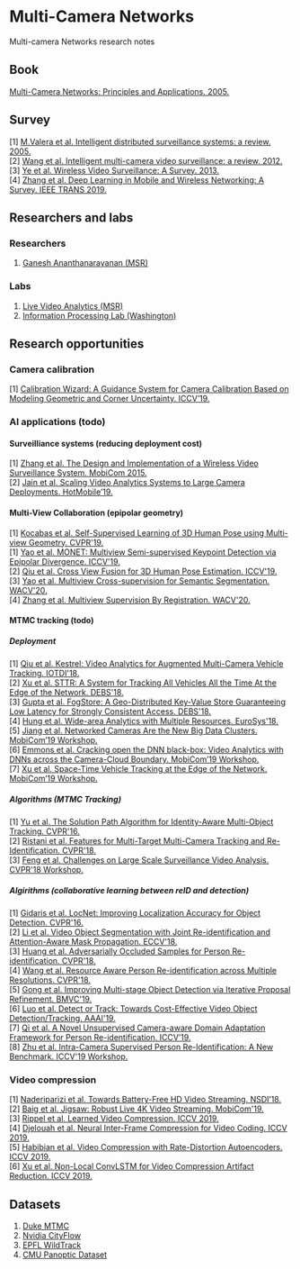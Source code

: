# Multi-Camera Networks
Multi-camera Networks research notes
## Book
[Multi-Camera Networks: Principles and Applications. 2005.](https://dl.acm.org/citation.cfm?id=1643746)
## Survey
[1] [M.Valera et al. Intelligent distributed surveillance systems: a review. 2005.](https://pdfs.semanticscholar.org/ce96/43fbfcb9c3156c7b26b5c92ec3bc67111202.pdf)<br>
[2] [Wang et al. Intelligent multi-camera video surveillance: a review. 2012.](https://dl.acm.org/citation.cfm?id=2397216)<br>
[3] [Ye et al. Wireless Video Surveillance: A Survey. 2013.](https://www.researchgate.net/publication/270767766_Wireless_Video_Surveillance_A_Survey)<br>
[4] [Zhang et al. Deep Learning in Mobile and Wireless Networking: A Survey. IEEE TRANS 2019.](https://arxiv.org/pdf/1803.04311.pdf)
## Researchers and labs
### Researchers
1. [Ganesh Ananthanarayanan (MSR)](https://www.microsoft.com/en-us/research/people/ga/)
### Labs
1. [Live Video Analytics (MSR)](https://www.microsoft.com/en-us/research/project/live-video-analytics/)
2. [Information Processing Lab (Washington)](http://allison.ee.washington.edu/index.htm)
## Research opportunities
### Camera calibration
[1] [Calibration Wizard: A Guidance System for Camera Calibration Based on Modeling Geometric and Corner Uncertainty. ICCV’19.](https://arxiv.org/pdf/1811.03264.pdf)
### AI applications (todo)
#### Surveilliance systems (reducing deployment cost)
[1] [Zhang et al. The Design and Implementation of a Wireless Video Surveillance System. MobiCom 2015.](https://www.microsoft.com/en-us/research/wp-content/uploads/2017/08/Bahl-MobiCom-2015.pdf)<br>
[2] [Jain et al. Scaling Video Analytics Systems to Large Camera Deployments. HotMobile’19.](https://rtcl.eecs.umich.edu/yuanchao/paper/hotmobile19video.pdf)<br>
#### Multi-View Collaboration (epipolar geometry)
[1] [Kocabas et al. Self-Supervised Learning of 3D Human Pose using Multi-view Geometry. CVPR'19.](https://arxiv.org/abs/1903.02330)<br>
[1] [Yao et al. MONET: Multiview Semi-supervised Keypoint Detection via Epipolar Divergence. ICCV'19.](http://openaccess.thecvf.com/content_ICCV_2019/papers/Yao_MONET_Multiview_Semi-Supervised_Keypoint_Detection_via_Epipolar_Divergence_ICCV_2019_paper.pdf)<br>
[2] [Qiu et al. Cross View Fusion for 3D Human Pose Estimation. ICCV'19.](https://arxiv.org/pdf/1909.01203.pdf)<br>
[3] [Yao et al. Multiview Cross-supervision for Semantic Segmentation. WACV'20.](https://arxiv.org/abs/1812.01738)<br>
[4] [Zhang et al. Multiview Supervision By Registration. WACV'20.](https://arxiv.org/abs/1811.11251)
#### MTMC tracking (todo)
##### Deployment
[1] [Qiu et al. Kestrel: Video Analytics for Augmented Multi-Camera Vehicle Tracking. IOTDI'18.](https://vision.ece.ucsb.edu/sites/default/files/publications/2018_iotdi.pdf)<br>
[2] [Xu et al. STTR: A System for Tracking All Vehicles All the Time At the Edge of the Network. DEBS'18.](https://dl.acm.org/citation.cfm?id=3210291)<br>
[3] [Gupta et al. FogStore: A Geo-Distributed Key-Value Store Guaranteeing Low Latency for Strongly Consistent Access. DEBS'18.](https://dl.acm.org/citation.cfm?id=3210297)<br>
[4] [Hung et al. Wide-area Analytics with Multiple Resources. EuroSys'18.](http://minlanyu.seas.harvard.edu/talk/eurosys18.pdf)<br>
[5] [Jiang et al. Networked Cameras Are the New Big Data Clusters. MobiCom’19 Workshop.](https://www.microsoft.com/en-us/research/uploads/prod/2019/08/hotedgevideo19camera.pdf)<br>
[6] [Emmons et al. Cracking open the DNN black-box: Video Analytics with DNNs across the Camera-Cloud Boundary. MobiCom’19 Workshop.](https://www.microsoft.com/en-us/research/uploads/prod/2019/08/Split-brain_HotEdgeVideo19.pdf)<br>
[7] [Xu et al. Space-Time Vehicle Tracking at the Edge of the Network. MobiCom’19 Workshop.](https://dl.acm.org/citation.cfm?id=3356025)
##### Algorithms (MTMC Tracking)
[1] [Yu et al. The Solution Path Algorithm for Identity-Aware Multi-Object Tracking. CVPR'16.](https://zpascal.net/cvpr2016/Yu_The_Solution_Path_CVPR_2016_paper.pdf)<br>
[2] [Ristani et al. Features for Multi-Target Multi-Camera Tracking and Re-Identification. CVPR'18.](http://zpascal.net/cvpr2018/Ristani_Features_for_Multi-Target_CVPR_2018_paper.pdf)<br>
[3] [Feng et al. Challenges on Large Scale Surveillance Video Analysis. CVPR'18 Workshop.](http://openaccess.thecvf.com/content_cvpr_2018_workshops/papers/w3/Feng_Challenges_on_Large_CVPR_2018_paper.pdf)
##### Algirithms (collaborative learning between reID and detection)
[1] [Gidaris et al. LocNet: Improving Localization Accuracy for Object Detection. CVPR'16.](https://www.zpascal.net/cvpr2016/Gidaris_LocNet_Improving_Localization_CVPR_2016_paper.pdf)<br>
[2] [Li et al. Video Object Segmentation with Joint Re-identification and Attention-Aware Mask Propagation. ECCV'18.](http://openaccess.thecvf.com/content_ECCV_2018/papers/Xiaoxiao_Li_Video_Object_Segmentation_ECCV_2018_paper.pdf)<br>
[3] [Huang et al. Adversarially Occluded Samples for Person Re-identification. CVPR'18.](http://openaccess.thecvf.com/content_cvpr_2018/papers/Huang_Adversarially_Occluded_Samples_CVPR_2018_paper.pdf)<br>
[4] [Wang et al. Resource Aware Person Re-identification across Multiple Resolutions. CVPR'18.](http://home.bharathh.info/pubs/pdfs/WangCVPR2018b.pdf)<br>
[5] [Gong et al. Improving Multi-stage Object Detection via Iterative Proposal Refinement. BMVC'19.](https://bmvc2019.org/wp-content/uploads/papers/0545-paper.pdf)<br>
[6] [Luo et al. Detect or Track: Towards Cost-Effective Video Object Detection/Tracking. AAAI'19.](https://www.microsoft.com/en-us/research/uploads/prod/2019/02/AAAI-LuoH.pdf)<br>
[7] [Qi et al. A Novel Unsupervised Camera-aware Domain Adaptation Framework for Person Re-identification. ICCV’19.](http://openaccess.thecvf.com/content_ICCV_2019/papers/Qi_A_Novel_Unsupervised_Camera-Aware_Domain_Adaptation_Framework_for_Person_Re-Identification_ICCV_2019_paper.pdf)<br>
[8] [Zhu et al. Intra-Camera Supervised Person Re-Identification: A New Benchmark. ICCV'19 Workshop.](http://openaccess.thecvf.com/content_ICCVW_2019/papers/RLQ/Zhu_Intra-Camera_Supervised_Person_Re-Identification_A_New_Benchmark_ICCVW_2019_paper.pdf)
### Video compression
[1] [Naderiparizi et al. Towards Battery-Free HD Video Streaming. NSDI’18.](https://batteryfreevideo.cs.washington.edu/files/batteryfreevideo.pdf)<br>
[2] [Baig et al. Jigsaw: Robust Live 4K Video Streaming. MobiCom'19.](http://www.cs.utexas.edu/~jianhe/jigsaw-mobicom19.pdf)<br>
[3] [Rippel et al. Learned Video Compression. ICCV 2019.](https://arxiv.org/abs/1811.06981)<br>
[4] [Djelouah et al. Neural Inter-Frame Compression for Video Coding. ICCV 2019.](http://openaccess.thecvf.com/content_ICCV_2019/papers/Djelouah_Neural_Inter-Frame_Compression_for_Video_Coding_ICCV_2019_paper.pdf)<br>
[5] [Habibian et al. Video Compression with Rate-Distortion Autoencoders. ICCV 2019.](http://openaccess.thecvf.com/content_ICCV_2019/papers/Habibian_Video_Compression_With_Rate-Distortion_Autoencoders_ICCV_2019_paper.pdf)<br>
[6] [Xu et al. Non-Local ConvLSTM for Video Compression Artifact Reduction. ICCV 2019.](https://arxiv.org/pdf/1910.12286.pdf)
## Datasets
1. [Duke MTMC](http://vision.cs.duke.edu/DukeMTMC/)
2. [Nvidia CityFlow](https://www.aicitychallenge.org/)
3. [EPFL WildTrack](https://www.epfl.ch/labs/cvlab/data/data-wildtrack/)
4. [CMU Panoptic Dataset](http://domedb.perception.cs.cmu.edu/index.html)
